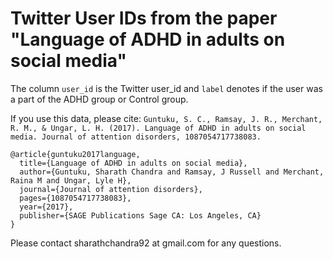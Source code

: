 # Twitter User IDs from the paper "Language of ADHD in adults on social media"

The column `user_id` is the Twitter user_id and `label` denotes if the user was a part of the ADHD group or Control group. 

If you use this data, please cite: 
`Guntuku, S. C., Ramsay, J. R., Merchant, R. M., & Ungar, L. H. (2017). Language of ADHD in adults on social media. Journal of attention disorders, 1087054717738083.`


```
@article{guntuku2017language,
  title={Language of ADHD in adults on social media},
  author={Guntuku, Sharath Chandra and Ramsay, J Russell and Merchant, Raina M and Ungar, Lyle H},
  journal={Journal of attention disorders},
  pages={1087054717738083},
  year={2017},
  publisher={SAGE Publications Sage CA: Los Angeles, CA}
}
```

Please contact sharathchandra92 at gmail.com for any questions. 


